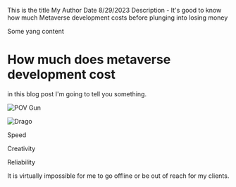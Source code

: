 This is the title
My Author
Date 8/29/2023
Description - It's good to know how much Metaverse development costs before plunging into losing money

Some yang content
# How much does metaverse development cost
in this blog post I'm going to tell you something.

![POV Gun](https://static.wikia.nocookie.net/hitchhikers/images/7/7a/Pointofviewguntrillian.jpg)


![Drago](https://img-b.udemycdn.com/user/200_H/177740802_6cb4.jpg)

Speed

Creativity

Reliability

It is virtually impossible for me to go offline or be out of reach for my clients.